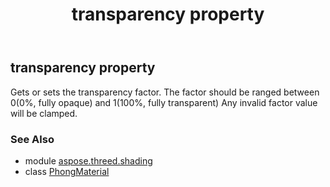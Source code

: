 ﻿---
title: transparency property
second_title: Aspose.3D for Python via .NET API References
description: 
type: docs
weight: 240
url: /python-net/aspose.threed.shading/phongmaterial/transparency/
is_root: false
---

## transparency property


Gets or sets the transparency factor.
The factor should be ranged between 0(0%, fully opaque) and 1(100%, fully transparent)
Any invalid factor value will be clamped.

### See Also
* module [aspose.threed.shading](../../)
* class [PhongMaterial](/3d/python-net/aspose.threed.shading/phongmaterial)
